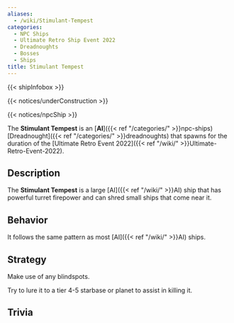 ```yaml
---
aliases:
  - /wiki/Stimulant-Tempest
categories:
  - NPC Ships
  - Ultimate Retro Ship Event 2022
  - Dreadnoughts
  - Bosses
  - Ships
title: Stimulant Tempest
---
```


{{< shipInfobox >}}

{{< notices/underConstruction >}}

{{< notices/npcShip >}}

The **Stimulant Tempest** is an [**AI**]({{< ref "/categories/" >}}npc-ships) [Dreadnought]({{< ref "/categories/" >}}dreadnoughts) that spawns for the duration of the [Ultimate Retro Event 2022]({{< ref "/wiki/" >}}Ultimate-Retro-Event-2022).

## Description

The **Stimulant Tempest** is a large [AI]({{< ref "/wiki/" >}}AI) ship that has powerful turret firepower and can shred small ships that come near it.

## Behavior

It follows the same pattern as most [AI]({{< ref "/wiki/" >}}AI) ships.

## Strategy

Make use of any blindspots.

Try to lure it to a tier 4-5 starbase or planet to assist in killing it.

## Trivia
